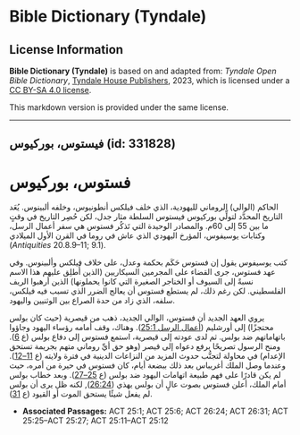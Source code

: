 # Bible Dictionary (Tyndale)

## License Information

**Bible Dictionary (Tyndale)** is based on and adapted from: _Tyndale Open Bible Dictionary_, [Tyndale House Publishers](https://tyndaleopenresources.com/), 2023, which is licensed under a [CC BY-SA 4.0 license](https://creativecommons.org/licenses/by-sa/4.0/legalcode.en).

This markdown version is provided under the same license.



--------------------------------

## فيستوس، بوركيوس (id: 331828)

فستوس، بوركيوس
==============

الحاكم (الوالي) الروماني لليهودية، الذي خلف فيلكس أنطونيوس، وخلفه ألبينوس. يُعَد التاريخ المحدَّد لتولِّي بوركيوس فيستوس السلطة مثار جدل، لكن حُصِر التاريخ في وقتٍ ما بين 55 إلى 60م. والمصادر الوحيدة التي تَذكُر فستوس هي سفر أعمال الرسل، وكتابات يوسيفوس، المؤرخ اليهودي الذي عاش في روما في القرن الأول الميلادي (*Antiquities* 20\.8\.9–11; 9\.1\).

كتب يوسيفوس يقول إن فستوس حَكَم بحكمة وعدل، على خلاف فيلكس وألبينوس. وفي عهد فستوس، جرى القضاء على المجرمين السيكاريين (الذين أُطلِق عليهم هذا الاسم نسبةً إلى السيوف أو الخناجر الصغيرة التي كانوا يحملونها) الذين أرهبوا الريف الفلسطيني. لكن رغم ذلك، لم يستطع فستوس أن يعالج الضرر الذي تسبب فيه فيلكس، سلفه، الذي زاد من حدة الصراع بين الوثنيين واليهود.

يروي العهد الجديد أن فستوس، الوالي الجديد، ذهب من قيصرية (حيث كان بولس محتجزًا) إلى أورشليم ([أعمال الرسل 25:1](https://ref.ly/Acts25:1)). وهناك، وقف أمامه رؤساء اليهود وجاؤوا باتهاماتهم ضد بولس. ثم لدى عودته إلى قيصرية، استمع فستوس إلى دفاع بولس (ع [6](https://ref.ly/Acts25:6)). ومنح الرسول تصريحًا برفع دعواه إلى قيصر (وهو حق أيِّ روماني متهم بجريمة تستحق الإعدام) في محاولة لتجنُّب حدوث المزيد من النزاعات الدينية في فترة ولايته (ع [11–12](https://ref.ly/Acts25:11-Acts25:12)). وعندما وصل الملك أغريباس بعد ذلك ببضعة أيام، كان فستوس في حيرة من أمره، حيث لم يكن قادرًا على فهم طبيعة اتهامات اليهود ضد بولس (ع [25–27](https://ref.ly/Acts25:25-Acts25:27)). وبعد خطاب بولس أمام الملك، أعلن فستوس بصوت عالٍ أن بولس يهذي ([26:24](https://ref.ly/Acts26:24)), لكنه ظل يرى أن بولس لم يفعل شيئًا يستحق الموت أو القيود (ع [31](https://ref.ly/Acts26:31)).

* **Associated Passages:** ACT 25:1; ACT 25:6; ACT 26:24; ACT 26:31; ACT 25:25–ACT 25:27; ACT 25:11–ACT 25:12

